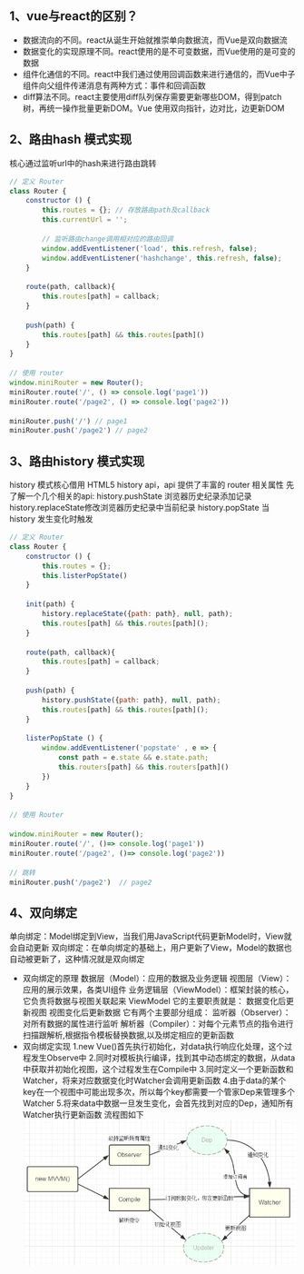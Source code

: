 ## 1、vue与react的区别？
* 数据流向的不同。react从诞生开始就推崇单向数据流，而Vue是双向数据流
* 数据变化的实现原理不同。react使用的是不可变数据，而Vue使用的是可变的数据
* 组件化通信的不同。react中我们通过使用回调函数来进行通信的，而Vue中子组件向父组件传递消息有两种方式：事件和回调函数
* diff算法不同。react主要使用diff队列保存需要更新哪些DOM，得到patch树，再统一操作批量更新DOM。Vue 使用双向指针，边对比，边更新DOM

## 2、路由hash 模式实现
核心通过监听url中的hash来进行路由跳转
```javascript
// 定义 Router
class Router {
    constructor () {
        this.routes = {}; // 存放路由path及callback
        this.currentUrl = '';
        
        // 监听路由change调用相对应的路由回调
        window.addEventListener('load', this.refresh, false);
        window.addEventListener('hashchange', this.refresh, false);
    }
    
    route(path, callback){
        this.routes[path] = callback;
    }
    
    push(path) {
        this.routes[path] && this.routes[path]()
    }
}

// 使用 router
window.miniRouter = new Router();
miniRouter.route('/', () => console.log('page1'))
miniRouter.route('/page2', () => console.log('page2'))

miniRouter.push('/') // page1
miniRouter.push('/page2') // page2
```

## 3、路由history 模式实现
history 模式核心借用 HTML5 history api，api 提供了丰富的 router 相关属性
先了解一个几个相关的api:
history.pushState 浏览器历史纪录添加记录
history.replaceState修改浏览器历史纪录中当前纪录
history.popState 当 history 发生变化时触发
```javascript
// 定义 Router
class Router {
    constructor () {
        this.routes = {};
        this.listerPopState()
    }
    
    init(path) {
        history.replaceState({path: path}, null, path);
        this.routes[path] && this.routes[path]();
    }
    
    route(path, callback){
        this.routes[path] = callback;
    }
    
    push(path) {
        history.pushState({path: path}, null, path);
        this.routes[path] && this.routes[path]();
    }
    
    listerPopState () {
        window.addEventListener('popstate' , e => {
            const path = e.state && e.state.path;
            this.routers[path] && this.routers[path]()
        })
    }
}

// 使用 Router

window.miniRouter = new Router();
miniRouter.route('/', ()=> console.log('page1'))
miniRouter.route('/page2', ()=> console.log('page2'))

// 跳转
miniRouter.push('/page2')  // page2
```

## 4、双向绑定
单向绑定：Model绑定到View，当我们用JavaScript代码更新Model时，View就会自动更新
双向绑定：在单向绑定的基础上，用户更新了View，Model的数据也自动被更新了，这种情况就是双向绑定
* 双向绑定的原理
数据层（Model）：应用的数据及业务逻辑
视图层（View）：应用的展示效果，各类UI组件
业务逻辑层（ViewModel）：框架封装的核心，它负责将数据与视图关联起来
ViewModel
它的主要职责就是：
数据变化后更新视图
视图变化后更新数据
它有两个主要部分组成：
监听器（Observer）：对所有数据的属性进行监听
解析器（Compiler）：对每个元素节点的指令进行扫描跟解析,根据指令模板替换数据,以及绑定相应的更新函数
* 双向绑定实现
1.new Vue()首先执行初始化，对data执行响应化处理，这个过程发生Observe中
2.同时对模板执行编译，找到其中动态绑定的数据，从data中获取并初始化视图，这个过程发生在Compile中
3.同时定义⼀个更新函数和Watcher，将来对应数据变化时Watcher会调用更新函数
4.由于data的某个key在⼀个视图中可能出现多次，所以每个key都需要⼀个管家Dep来管理多个Watcher
5.将来data中数据⼀旦发生变化，会首先找到对应的Dep，通知所有Watcher执行更新函数
流程图如下
![](./img/ViewModel.png) 
































